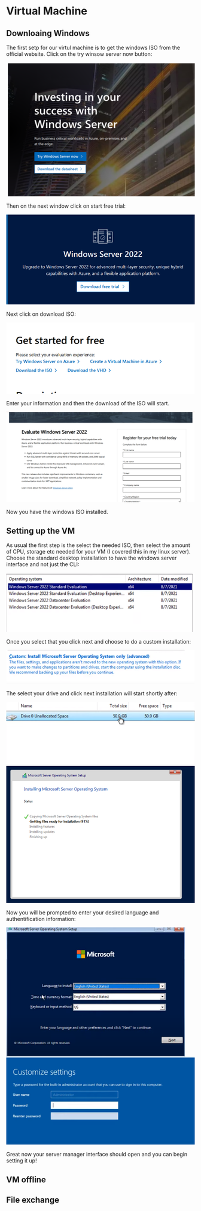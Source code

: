 # Virtual Machine
## Downloaing Windows
The first setp for our virtul machine is to get the windows ISO from the official website. Click on the try winsow server now button:

![](/assets/windows_install.png)

Then on the next window click on start free trial:

![](/assets/windows_install2.png)

Next click on download ISO:

![](/assets/windows_install3.png)

Enter your information and then the download of the ISO will start.

![](/assets/windows_install4.png)

Now you have the windows ISO installed.

## Setting up the VM

As usual the first step is the select the needed ISO, then select the amount of CPU, storage etc needed for your VM (I covered this in my linux server). Choose the standard desktop installation to have the windows server interface and not just the CLI:

![](/assets/interface_standard.png)

Once you select that you click next and choose to do a custom installation:

![](/assets/interface_custom.png)

The select your drive and click next installation will start shortly after:

![](/assets/interface_drive.png)
![](/assets/server_interface.png)

Now you will be prompted to enter your desired language and authentification information:

![](/assets/interface_language.png)
![](/assets/interface_ID.png)

Great now your server manager interface should open and you can begin setting it up!

## VM offline
## File exchange
